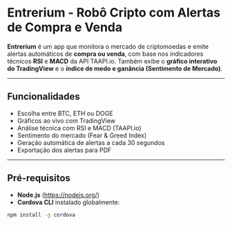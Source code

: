 # Entrerium - Robô Cripto com Alertas de Compra e Venda

**Entrerium** é um app que monitora o mercado de criptomoedas e emite alertas automáticos de **compra ou venda**, com base nos indicadores técnicos **RSI** e **MACD** da API TAAPI.io. Também exibe o **gráfico interativo do TradingView** e o **índice de medo e ganância (Sentimento de Mercado)**.

---

## Funcionalidades

- Escolha entre BTC, ETH ou DOGE
- Gráficos ao vivo com TradingView
- Análise técnica com RSI e MACD (TAAPI.io)
- Sentimento do mercado (Fear & Greed Index)
- Geração automática de alertas a cada 30 segundos
- Exportação dos alertas para PDF

---

## Pré-requisitos

- **Node.js** (https://nodejs.org/)
- **Cordova CLI** instalado globalmente:
```bash
npm install -g cordova
